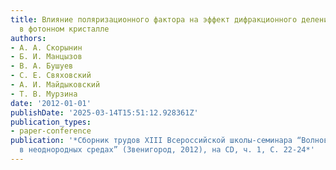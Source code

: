 ```yaml
---
title: Влияние поляризационного фактора на эффект дифракционного деления импульса
  в фотонном кристалле
authors:
- А. А. Скорынин
- Б. И. Манцызов
- В. А. Бушуев
- С. Е. Свяховский
- А. И. Майдыковский
- Т. В. Мурзина
date: '2012-01-01'
publishDate: '2025-03-14T15:51:12.928361Z'
publication_types:
- paper-conference
publication: '*Сборник трудов XIII Всероссийской школы-семинара “Волновые явления
  в неоднородных средах” (Звенигород, 2012), на CD, ч. 1, С. 22-24*'
---
```

